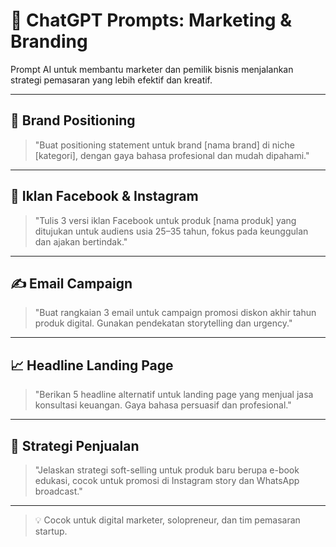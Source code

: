 # 📢 ChatGPT Prompts: Marketing & Branding

Prompt AI untuk membantu marketer dan pemilik bisnis menjalankan strategi pemasaran yang lebih efektif dan kreatif.

---

## 🎯 Brand Positioning

> "Buat positioning statement untuk brand \[nama brand] di niche \[kategori], dengan gaya bahasa profesional dan mudah dipahami."

---

## 📲 Iklan Facebook & Instagram

> "Tulis 3 versi iklan Facebook untuk produk \[nama produk] yang ditujukan untuk audiens usia 25–35 tahun, fokus pada keunggulan dan ajakan bertindak."

---

## ✍️ Email Campaign

> "Buat rangkaian 3 email untuk campaign promosi diskon akhir tahun produk digital. Gunakan pendekatan storytelling dan urgency."

---

## 📈 Headline Landing Page

> "Berikan 5 headline alternatif untuk landing page yang menjual jasa konsultasi keuangan. Gaya bahasa persuasif dan profesional."

---

## 🛒 Strategi Penjualan

> "Jelaskan strategi soft-selling untuk produk baru berupa e-book edukasi, cocok untuk promosi di Instagram story dan WhatsApp broadcast."

---

> 💡 Cocok untuk digital marketer, solopreneur, dan tim pemasaran startup.
